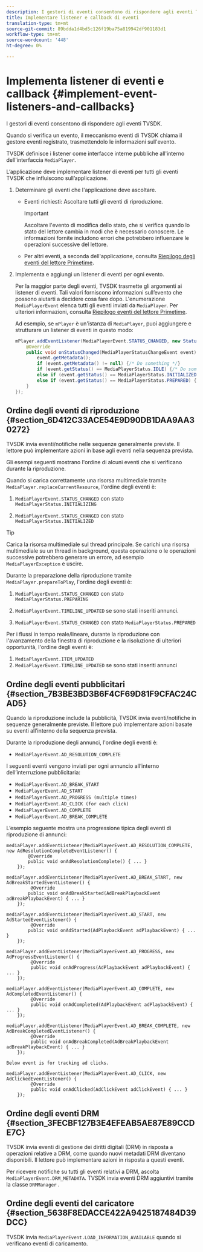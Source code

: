 ```yaml
---
description: I gestori di eventi consentono di rispondere agli eventi TVSDK.
title: Implementare listener e callback di eventi
translation-type: tm+mt
source-git-commit: 89bdda1d4bd5c126f19ba75a819942df901183d1
workflow-type: tm+mt
source-wordcount: '448'
ht-degree: 0%

---
```



# Implementa listener di eventi e callback {#implement-event-listeners-and-callbacks}

I gestori di eventi consentono di rispondere agli eventi TVSDK.

Quando si verifica un evento, il meccanismo eventi di TVSDK chiama il gestore eventi registrato, trasmettendolo le informazioni sull&#39;evento.

TVSDK definisce i listener come interfacce interne pubbliche all&#39;interno dell&#39;interfaccia `MediaPlayer`.

L’applicazione deve implementare listener di eventi per tutti gli eventi TVSDK che influiscono sull’applicazione.

1. Determinare gli eventi che l&#39;applicazione deve ascoltare.

   * Eventi richiesti: Ascoltare tutti gli eventi di riproduzione.

      >[!IMPORTANT]
      >
      >Ascoltare l&#39;evento di modifica dello stato, che si verifica quando lo stato del lettore cambia in modi che è necessario conoscere. Le informazioni fornite includono errori che potrebbero influenzare le operazioni successive del lettore.

   * Per altri eventi, a seconda dell&#39;applicazione, consulta [Riepilogo degli eventi del lettore Primetime](../../android-3x-events-notifications/events-summary/android-3x-events-summary.md).

1. Implementa e aggiungi un listener di eventi per ogni evento.

   Per la maggior parte degli eventi, TVSDK trasmette gli argomenti ai listener di eventi. Tali valori forniscono informazioni sull’evento che possono aiutarti a decidere cosa fare dopo. L&#39;enumerazione `MediaPlayerEvent` elenca tutti gli eventi inviati da `MediaPlayer`. Per ulteriori informazioni, consulta [Riepilogo eventi del lettore Primetime](../../android-3x-events-notifications/events-summary/android-3x-events-summary.md).

   Ad esempio, se `mPlayer` è un&#39;istanza di `MediaPlayer`, puoi aggiungere e strutturare un listener di eventi in questo modo:

   ```java
   mPlayer.addEventListener(MediaPlayerEvent.STATUS_CHANGED, new StatusChangeEventListener() { 
       @Override 
       public void onStatusChanged(MediaPlayerStatusChangeEvent event) { 
           event.getMetadata(); 
           if (event.getMetadata() != null) {/* Do something */} 
           if (event.getStatus() == MediaPlayerStatus.IDLE) {/* Do something */} 
           else if (event.getStatus() == MediaPlayerStatus.INITIALIZED) {/* Do something */} 
           else if (event.getStatus() == MediaPlayerStatus.PREPARED) {/* Do something */} 
       } 
   }); 
   ```

## Ordine degli eventi di riproduzione {#section_6D412C33ACE54E9D90DB1DAA9AA30272}

TVSDK invia eventi/notifiche nelle sequenze generalmente previste. Il lettore può implementare azioni in base agli eventi nella sequenza prevista.

Gli esempi seguenti mostrano l&#39;ordine di alcuni eventi che si verificano durante la riproduzione.

Quando si carica correttamente una risorsa multimediale tramite `MediaPlayer.replaceCurrentResource`, l&#39;ordine degli eventi è:

1. `MediaPlayerEvent.STATUS_CHANGED` con stato  `MediaPlayerStatus.INITIALIZING`

1. `MediaPlayerEvent.STATUS_CHANGED` con stato  `MediaPlayerStatus.INITIALIZED`

>[!TIP]
>
>Carica la risorsa multimediale sul thread principale. Se carichi una risorsa multimediale su un thread in background, questa operazione o le operazioni successive potrebbero generare un errore, ad esempio `MediaPlayerException` e uscire.

Durante la preparazione della riproduzione tramite `MediaPlayer.prepareToPlay`, l&#39;ordine degli eventi è:

1. `MediaPlayerEvent.STATUS_CHANGED` con stato  `MediaPlayerStatus.PREPARING`

1. `MediaPlayerEvent.TIMELINE_UPDATED` se sono stati inseriti annunci.
1. `MediaPlayerEvent.STATUS_CHANGED` con stato  `MediaPlayerStatus.PREPARED`

Per i flussi in tempo reale/lineare, durante la riproduzione con l&#39;avanzamento della finestra di riproduzione e la risoluzione di ulteriori opportunità, l&#39;ordine degli eventi è:

1. `MediaPlayerEvent.ITEM_UPDATED`
1. `MediaPlayerEvent.TIMELINE_UPDATED` se sono stati inseriti annunci

## Ordine degli eventi pubblicitari {#section_7B3BE3BD3B6F4CF69D81F9CFAC24CAD5}

Quando la riproduzione include la pubblicità, TVSDK invia eventi/notifiche in sequenze generalmente previste. Il lettore può implementare azioni basate su eventi all’interno della sequenza prevista.

Durante la riproduzione degli annunci, l&#39;ordine degli eventi è:

* `MediaPlayerEvent.AD_RESOLUTION_COMPLETE`

I seguenti eventi vengono inviati per ogni annuncio all’interno dell’interruzione pubblicitaria:

* `MediaPlayerEvent.AD_BREAK_START`
* `MediaPlayerEvent.AD_START`
* `MediaPlayerEvent.AD_PROGRESS (multiple times)`
* `MediaPlayerEvent.AD_CLICK (for each click)`
* `MediaPlayerEvent.AD_COMPLETE`
* `MediaPlayerEvent.AD_BREAK_COMPLETE`

L’esempio seguente mostra una progressione tipica degli eventi di riproduzione di annunci:

```
mediaPlayer.addEventListener(MediaPlayerEvent.AD_RESOLUTION_COMPLETE, new AdResolutionCompleteEventListener() { 
        @Override 
        public void onAdResolutionComplete() { ... } 
    }); 
 
mediaPlayer.addEventListener(MediaPlayerEvent.AD_BREAK_START, new AdBreakStartedEventListener() { 
         @Override 
        public void onAdBreakStarted(AdBreakPlaybackEvent adBreakPlaybackEvent) { ... } 
    }); 
 
mediaPlayer.addEventListener(MediaPlayerEvent.AD_START, new AdStartedEventListener() { 
         @Override 
        public void onAdStarted(AdPlaybackEvent adPlaybackEvent) { ... } 
    }); 
 
mediaPlayer.addEventListener(MediaPlayerEvent.AD_PROGRESS, new AdProgressEventListener() { 
         @Override 
         public void onAdProgress(AdPlaybackEvent adPlaybackEvent) { ... } 
    }); 
 
mediaPlayer.addEventListener(MediaPlayerEvent.AD_COMPLETE, new AdCompletedEventListener() { 
         @Override 
         public void onAdCompleted(AdPlaybackEvent adPlaybackEvent) { ... } 
    }); 
 
mediaPlayer.addEventListener(MediaPlayerEvent.AD_BREAK_COMPLETE, new AdBreakCompletedEventListener() { 
         @Override 
         public void onAdBreakCompleted(AdBreakPlaybackEvent adBreakPlaybackEvent) { ... } 
    }); 
 
Below event is for tracking ad clicks. 
 
mediaPlayer.addEventListener(MediaPlayerEvent.AD_CLICK, new AdClickedEventListener() { 
         @Override 
         public void onAdClicked(AdClickEvent adClickEvent) { ... } 
    });
```

## Ordine degli eventi DRM {#section_3FECBF127B3E4EFEAB5AE87E89CCDE7C}

TVSDK invia eventi di gestione dei diritti digitali (DRM) in risposta a operazioni relative a DRM, come quando nuovi metadati DRM diventano disponibili. Il lettore può implementare azioni in risposta a questi eventi.

Per ricevere notifiche su tutti gli eventi relativi a DRM, ascolta `MediaPlayerEvent.DRM_METADATA`. TVSDK invia eventi DRM aggiuntivi tramite la classe `DRMManager` .

## Ordine degli eventi del caricatore {#section_5638F8EDACCE422A9425187484D39DCC}

TVSDK invia `MediaPlayerEvent.LOAD_INFORMATION_AVAILABLE` quando si verificano eventi di caricamento.